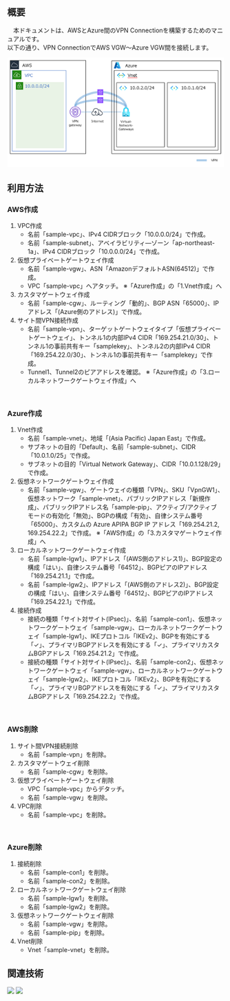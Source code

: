 ## 概要
　本ドキュメントは、AWSとAzure間のVPN Connectionを構築するためのマニュアルです。<br/>
以下の通り、VPN ConnectionでAWS VGW～Azure VGW間を接続します。<br/>

![](images/vpn-connection-between-aws-and-azure.png)

## 利用方法
### AWS作成
1. VPC作成
   * 名前「sample-vpc」、IPv4 CIDRブロック「10.0.0.0/24」で作成。
   * 名前「sample-subnet」、アベイラビリティ―ゾーン「ap-northeast-1a」、IPv4 CIDRブロック「10.0.0.0/24」で作成。 
1. 仮想プライベートゲートウェイ作成 
   * 名前「sample-vgw」、ASN「AmazonデフォルトASN(64512)」で作成。 
   * VPC「sample-vpc」へアタッチ。 ※「Azure作成」の「1.Vnet作成」へ
1. カスタマゲートウェイ作成 
   * 名前「sample-cgw」、ルーティング「動的」、BGP ASN「65000」、IPアドレス「(Azure側のアドレス)」で作成。 
1. サイト間VPN接続作成 
   * 名前「sample-vpn」、ターゲットゲートウェイタイプ「仮想プライベートゲートウェイ」、トンネル1の内部IPv4 CIDR「169.254.21.0/30」、トンネル1の事前共有キー「samplekey」、トンネル2の内部IPv4 CIDR「169.254.22.0/30」、トンネル1の事前共有キー「samplekey」で作成。
   * Tunnel1、Tunnel2のピアアドレスを確認。 ※「Azure作成」の「3.ローカルネットワークゲートウェイ作成」へ 
<br/>

### Azure作成
1. Vnet作成 
   * 名前「sample-vnet」、地域「(Asia Pacific) Japan East」で作成。 
   * サブネットの目的「Default」、名前「sample-subnet」、CIDR「10.0.1.0/25」で作成。
   * サブネットの目的「Virtual Network Gateway」、CIDR「10.0.1.128/29」で作成。
1. 仮想ネットワークゲートウェイ作成 
   * 名前「sample-vgw」、ゲートウェイの種類「VPN」、SKU「VpnGW1」、仮想ネットワーク「sample-vnet」、パブリックIPアドレス「新規作成」、パブリックIPアドレス名「sample-pip」、アクティブ/アクティブ モードの有効化「無効」、BGPの構成「有効」、自律システム番号「65000」、カスタムの Azure APIPA BGP IP アドレス「169.254.21.2, 169.254.22.2」で作成。 ※「AWS作成」の「3.カスタマゲートウェイ作成」へ 
1. ローカルネットワークゲートウェイ作成 
   * 名前「sample-lgw1」、IPアドレス「(AWS側のアドレス1)」、BGP設定の構成「はい」、自律システム番号「64512」、BGPピアのIPアドレス「169.254.21.1」で作成。 
   * 名前「sample-lgw2」、IPアドレス「(AWS側のアドレス2)」、BGP設定の構成「はい」、自律システム番号「64512」、BGPピアのIPアドレス「169.254.22.1」で作成。 
1. 接続作成 
   * 接続の種類「サイト対サイト(IPsec)」、名前「sample-con1」、仮想ネットワークゲートウェイ「sample-vgw」、ローカルネットワークゲートウェイ「sample-lgw1」、IKEプロトコル「IKEv2」、BGPを有効にする「✓」、プライマリBGPアドレスを有効にする「✓」、プライマリカスタムBGPアドレス「169.254.21.2」で作成。
   * 接続の種類「サイト対サイト(IPsec)」、名前「sample-con2」、仮想ネットワークゲートウェイ「sample-vgw」、ローカルネットワークゲートウェイ「sample-lgw2」、IKEプロトコル「IKEv2」、BGPを有効にする「✓」、プライマリBGPアドレスを有効にする「✓」、プライマリカスタムBGPアドレス「169.254.22.2」で作成。
<br/>

### AWS削除
1. サイト間VPN接続削除
   * 名前「sample-vpn」を削除。
1. カスタマゲートウェイ削除
   * 名前「sample-cgw」を削除。
1. 仮想プライベートゲートウェイ削除 
   * VPC「sample-vpc」からデタッチ。
   * 名前「sample-vgw」を削除。 
1. VPC削除
   * 名前「sample-vpc」を削除。
<br/>

### Azure削除
1. 接続削除
   * 名前「sample-con1」を削除。
   * 名前「sample-con2」を削除。
1. ローカルネットワークゲートウェイ削除
   * 名前「sample-lgw1」を削除。
   * 名前「sample-lgw2」を削除。
1. 仮想ネットワークゲートウェイ削除
   * 名前「sample-vgw」を削除。 
   * 名前「sample-pip」を削除。
1. Vnet削除
   * Vnet「sample-vnet」を削除。

## 関連技術
<img src="https://img.shields.io/badge/AWS-Site_to_Site_VPN-orange"></img> <img src="https://img.shields.io/badge/Azure-Connection-blue"></img>
